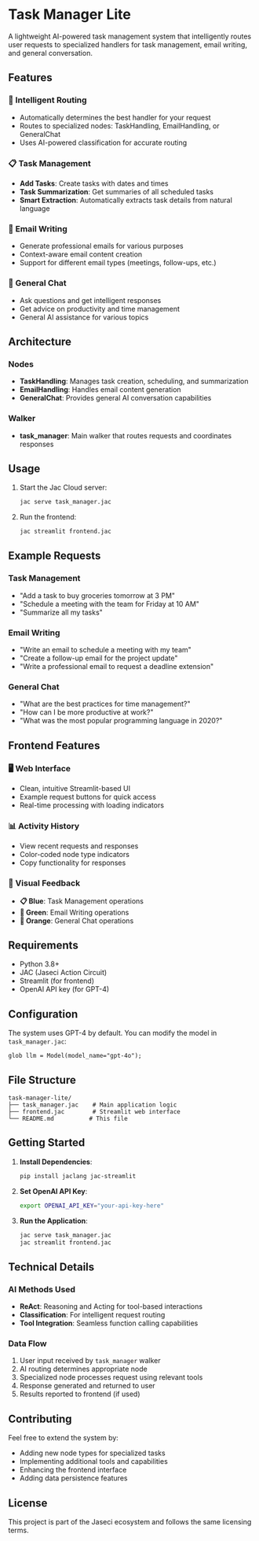 # Task Manager Lite

A lightweight AI-powered task management system that intelligently routes user requests to specialized handlers for task management, email writing, and general conversation.

## Features

### 🤖 Intelligent Routing
- Automatically determines the best handler for your request
- Routes to specialized nodes: TaskHandling, EmailHandling, or GeneralChat
- Uses AI-powered classification for accurate routing

### 📋 Task Management
- **Add Tasks**: Create tasks with dates and times
- **Task Summarization**: Get summaries of all scheduled tasks
- **Smart Extraction**: Automatically extracts task details from natural language

### 📧 Email Writing
- Generate professional emails for various purposes
- Context-aware email content creation
- Support for different email types (meetings, follow-ups, etc.)

### 💬 General Chat
- Ask questions and get intelligent responses
- Get advice on productivity and time management
- General AI assistance for various topics

## Architecture

### Nodes
- **TaskHandling**: Manages task creation, scheduling, and summarization
- **EmailHandling**: Handles email content generation
- **GeneralChat**: Provides general AI conversation capabilities

### Walker
- **task_manager**: Main walker that routes requests and coordinates responses

## Usage

1. Start the Jac Cloud server:
   ```bash
   jac serve task_manager.jac
   ```

2. Run the frontend:
   ```bash
   jac streamlit frontend.jac
   ```

## Example Requests

### Task Management
- "Add a task to buy groceries tomorrow at 3 PM"
- "Schedule a meeting with the team for Friday at 10 AM"
- "Summarize all my tasks"

### Email Writing
- "Write an email to schedule a meeting with my team"
- "Create a follow-up email for the project update"
- "Write a professional email to request a deadline extension"

### General Chat
- "What are the best practices for time management?"
- "How can I be more productive at work?"
- "What was the most popular programming language in 2020?"

## Frontend Features

### 🖥️ Web Interface
- Clean, intuitive Streamlit-based UI
- Example request buttons for quick access
- Real-time processing with loading indicators

### 📊 Activity History
- View recent requests and responses
- Color-coded node type indicators
- Copy functionality for responses

### 🎯 Visual Feedback
- **📋 Blue**: Task Management operations
- **📧 Green**: Email Writing operations  
- **💬 Orange**: General Chat operations

## Requirements

- Python 3.8+
- JAC (Jaseci Action Circuit)
- Streamlit (for frontend)
- OpenAI API key (for GPT-4)

## Configuration

The system uses GPT-4 by default. You can modify the model in `task_manager.jac`:

```jac
glob llm = Model(model_name="gpt-4o");
```

## File Structure

```
task-manager-lite/
├── task_manager.jac    # Main application logic
├── frontend.jac        # Streamlit web interface
└── README.md          # This file
```

## Getting Started

1. **Install Dependencies**:
   ```bash
   pip install jaclang jac-streamlit
   ```

2. **Set OpenAI API Key**:
   ```bash
   export OPENAI_API_KEY="your-api-key-here"
   ```

3. **Run the Application**:
   ```bash
   jac serve task_manager.jac 
   jac streamlit frontend.jac
   ```

## Technical Details

### AI Methods Used
- **ReAct**: Reasoning and Acting for tool-based interactions
- **Classification**: For intelligent request routing
- **Tool Integration**: Seamless function calling capabilities

### Data Flow
1. User input received by `task_manager` walker
2. AI routing determines appropriate node
3. Specialized node processes request using relevant tools
4. Response generated and returned to user
5. Results reported to frontend (if used)

## Contributing

Feel free to extend the system by:
- Adding new node types for specialized tasks
- Implementing additional tools and capabilities
- Enhancing the frontend interface
- Adding data persistence features

## License

This project is part of the Jaseci ecosystem and follows the same licensing terms.